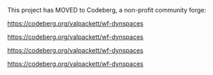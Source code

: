 This project has MOVED to Codeberg, a non-profit community forge:

https://codeberg.org/valpackett/wf-dynspaces

https://codeberg.org/valpackett/wf-dynspaces

https://codeberg.org/valpackett/wf-dynspaces

https://codeberg.org/valpackett/wf-dynspaces
